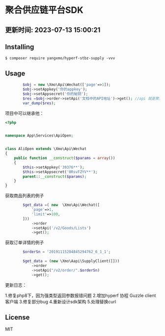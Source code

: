 # 聚合供应链平台SDK
## 更新时间: 2023-07-13 15:00:21
## Installing

```shell
$ composer require yangxmo/hyperf-stbz-supply -vvv
```

## Usage

```php
        $obj = new \Xmo\Api\Wechat(['page'=>1]);
        $obj->setAppkey('你的appkey');
        $obj->setAppsecret('你的秘钥');
        $res =$obj->order->setApi('文档中的API地址')->get(); //api 就是聚合文档中的
        var_dump($res);
```

项目中可以继承他：

````php
<?php


namespace App\Services\ApiOpen;


class AliOpen extends \Xmo\Api\Wechat
{
    public function __construct($params = array())
    {
        $this->setAppkey('39376**');
        $this->setAppsecret('0RsvFZYV**');
        parent::__construct($params);
    }
}

````

获取商品列表的例子

```php
        $get_data =( new  \Xmo\Api\Wechat([
            'page'=>1,
            'limit'=>100,
        ]))
            ->order
            ->setApi('/v2/Goods/Lists')
            ->get();
```
获取订单详情的例子
```php
        $orderSn = '20191115204845294762_6_1_1';
    
        $get_data = (new \Xmo\Aapi\SupplyClient([]))
            ->order
            ->setApi("/v2/order/".$orderSn)
            ->get();

```

更新日志：

1.修复php8下，因为强类型返回参数报错问题
2.增加hyperf 协程 Guzzle client 客户端
3.修复部分bug
4.重新设计sdk架构
5.处理替换curl

## License

MIT
